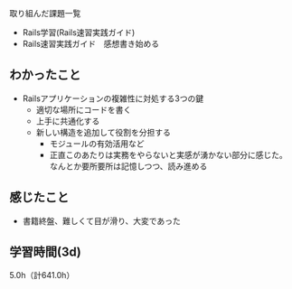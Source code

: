 取り組んだ課題一覧
- Rails学習(Rails速習実践ガイド) 
- Rails速習実践ガイド　感想書き始める

## わかったこと

- Railsアプリケーションの複雑性に対処する3つの鍵
  - 適切な場所にコードを書く
  - 上手に共通化する
  - 新しい構造を追加して役割を分担する
    - モジュールの有効活用など
    - 正直このあたりは実務をやらないと実感が湧かない部分に感じた。なんとか要所要所は記憶しつつ、読み進める

## 感じたこと
- 書籍終盤、難しくて目が滑り、大変であった

## 学習時間(3d)
5.0h（計641.0h）